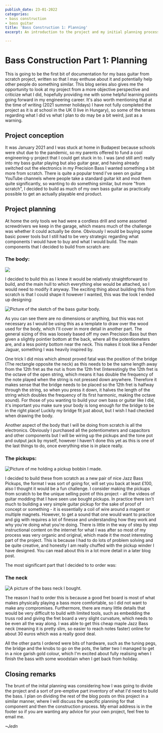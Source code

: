 ```yaml
---
publish_date: 23-01-2022
categories:
- bass construction
- bass guitar
title: 'Bass Construction 1: Planning'
excerpt: An introduction to the project and my initial planning process.

---
```

# Bass Construction Part 1: Planning

This is going to be the first bit of documentation for my bass guitar from scratch project, written so that I may enthuse about it and potentially help other people do something similar. This blog series also gives me the opportunity to look at my project from a more objective perspective and criticize what I did, hopefully providing me with some helpful learning points going forward in my engineering career. It's also worth mentioning that at the time of writing (2021 summer holidays) I have not fully completed the project as it is at school in the UK (I live in Hungary), so some of the tenses regarding what I did vs what I plan to do may be a bit weird, just as a warning.

## Project conception

It was January 2021 and I was stuck at home in Budapest because schools were shut due to the pandemic, so my parents offered to fund a cool engineering-y project that I could get stuck in to. I was (and still am!) really into my bass guitar playing but also guitar gear, and having already switched out the electronics in my Precision Bass I wanted something a bit more from scratch. There is quite a popular trend I've seen on guitar YouTube channels where people take a standard guitar kit and mod them quite significantly, so wanting to do something similar, but more "from scratch", I decided to build as much of my own bass guitar as practically possible to get an actually playable end product.

## Project planning

At home the only tools we had were a cordless drill and some assorted screwdrivers we keep in the garage, which means much of the challenge was whether it could actually be done. Obviously I would be buying some basic power tools but I still had to be very strategic regarding what components I would have to buy and what I would build. The main components that I decided to build from scratch are:

### The body:

![](https://res.cloudinary.com/jedn-web-dev/image/upload/v1633541180/jeds_hut/8c80fadff1b2006c4f42d4dd3d420968.jpg)

I decided to build this as I knew it would be relatively straightforward to build, and the main hull to which everything else would be attached, so I would need to modify it anyway. The exciting thing about building this from scratch is that I could shape it however I wanted, this was the look I ended up designing:

![Picture of the sketch of the bass guitar body.](https://res.cloudinary.com/jedn-web-dev/image/upload/v1633541223/jeds_hut/b111b659a2b935cbd4a74c660ac1e67c.jpg "Sketched Plan")

As you can see there are no dimensions or anything, but this was not necessary as I would be using this as a template to draw over the wood used for the body, which I'll cover in more detail in another part. The general sizing of this was loosely based off my own Precision Bass but then given a slightly pointier bottom at the back, where all the potentiometers are, and a less pointy bottom near the neck. This makes it look like a Fender Jaguar, something I was heavily inspired by.

One trick I did miss which almost proved fatal was the position of the bridge (The rectangle opposite the neck) as this needs to be the same length away from the 12th fret as the nut is from the 12th fret (Interestingly the 12th fret is the octave of the open string, which means it has double the frequency of the note played when the string is not pressed down anywhere. Therefore it makes sense that the bridge needs to be placed so the 12th fret is halfway through the string, so when you press it down, it halves the length of the string which doubles the frequency of its first harmonic, making the octave sound). For those of you wanting to build your own bass or guitar like I did, it's important you make sure your body is long enough for the bridge to be in the right place! Luckily my bridge fit just about, but I wish I had checked when drawing the body.

Another aspect of the body that I will be doing from scratch is all the electronics. Obviously I purchased all the potentiometers and capacitors and other components but I will be wiring up the pickups and the tone pot and output jack by myself, however I haven't done this yet as this is one of the last things to do, once everything else is in place really.

### The pickups:

![Picture of me holding a pickup bobbin I made.](https://res.cloudinary.com/jedn-web-dev/image/upload/v1633541203/jeds_hut/87ff4d70c3bdae6ff22fb8f4e109a417.jpg "Pickup Bobbin")

I decided to build these from scratch as a new pair of nice Jazz Bass Pickups, the format I was sort of going for, will set you back at least £100, also I thought it would be a fun challenge. I consider making the pickups from scratch to be the unique selling point of this project - all the videos of guitar modding that I have seen use bought pickups. In practice there isn't much to building a very simple guitar pickup for the sake of proof of concept or something - it is essentially a coil of wire around a magent or multiple magnets. However, to get a sound that one would want to practice and gig with requires a lot of finesse and understanding how they work and why you're doing what you're doing. There is little in the way of step by step instructional content on the internet for what I was after so most of my process was very organic and original, which made it the most interesting part of the project. This is because I had to do lots of problem solving and be quite creative, and honestly I am really chuffed with the pickup winder I have designed. You can read about this in a lot more detail in a later blog post.

The most significant part that I decided to to order was:

### The neck

![A picture of the bass neck I bought.](https://res.cloudinary.com/jedn-web-dev/image/upload/v1633541164/jeds_hut/3b2163ac4430ba9ef8c7126f7f563784.jpg "Bass Neck")

The reason I had to order this is because a good fret board is most of what makes physically playing a bass more comfortable, so I did not want to make any compromises. Furthermore, there are many little details that would be very difficult to build with limited tools, such as embedding the truss rod and giving the fret board a very slight curvature, which needs to be even all the way along. I was able to get this cheap maple Jazz Bass neck (meaning it is pretty slim, so easier to reach notes faster) online for about 30 euros which was a really good deal.

All the other parts I ordered were bits of hardware, such as the tuning pegs, the bridge and the knobs to go on the pots, the latter two I managed to get in a nice garish gold colour, which I'm excited about fully realising when I finish the bass with some woodstain when I get back from holiday.

## Closing remarks

The brunt of the inital planning was considering how I was going to divide the project and a sort of pre-emptive part inventory of what I'd need to build the bass. I plan on dividing the rest of the blog posts on this project in a similar manner, where I will discuss the specific planning for that component and then the construction process. My email address is in the footer so if you are wanting any advice for your own project, feel free to email me.

_\~Jedn_